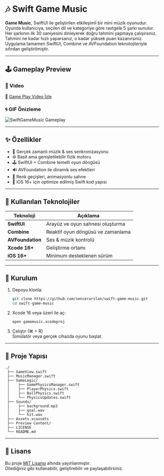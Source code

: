 # 🎶 Swift Game Music

**Game Music**, SwiftUI ile geliştirilen etkileşimli bir mini müzik oyunudur.
Oyunda kullanıcıya, seçilen dil ve kategoriye göre rastgele 5 şarkı sunulur.
Her şarkının ilk 30 saniyesini dinleyerek doğru tahmini yapmaya çalışırsınız.
Tahmini ne kadar hızlı yaparsanız, o kadar yüksek puan kazanırsınız.
Uygulama tamamen SwiftUI, Combine ve AVFoundation teknolojileriyle sıfırdan geliştirilmiştir.

---

## 🕹️ Gameplay Preview

### 🎥 Video

🔗 [Game Play Video İzle](https://github.com/sencerarslan/swift-game-music/blob/main/screenrecording.mp4)

### 🌀 GIF Önizleme

![SwiftGameMusic Gameplay](https://github.com/sencerarslan/swift-game-music/blob/main/screenshot.gif)

---

## ✨ Özellikler

- 🎵 Gerçek zamanlı müzik & ses senkronizasyonu
- ⚙️ Basit ama genişletilebilir fizik motoru
- 🕹️ SwiftUI + Combine temelli oyun döngüsü
- 🔊 AVFoundation ile dinamik ses efektleri
- 🎨 Renk geçişleri, animasyonlu sahne
- 📱 iOS 16+ için optimize edilmiş Swift kod yapısı

---

## 🧱 Kullanılan Teknolojiler

| Teknoloji        | Açıklama                          |
| ---------------- | --------------------------------- |
| **SwiftUI**      | Arayüz ve oyun sahnesi oluşturma  |
| **Combine**      | Reaktif oyun döngüsü ve zamanlama |
| **AVFoundation** | Ses & müzik kontrolü              |
| **Xcode 16+**    | Geliştirme ortamı                 |
| **iOS 16+**      | Minimum desteklenen sürüm         |

---

## 🚀 Kurulum

1. Depoyu klonla:
   ```bash
   git clone https://github.com/sencerarslan/swift-game-music.git
   cd swift-game-music
   ```
2. Xcode 16 veya üzeri ile aç:
   ```bash
   open gamemusic.xcodeproj
   ```
3. Çalıştır (⌘ + R)  
   Simülatör veya gerçek cihazda oyunu başlat.

---

## 📁 Proje Yapısı

```
./
 ├── GameView.swift
 ├── MusicManager.swift
 ├── GameLogic/
 │    ├── GamePhysicsManager.swift
 │    ├── PlayerPhysics.swift
 │    ├── BallPhysics.swift
 │    └── PhysicsUpdates.swift
 ├── Sounds/
 │    ├── background.mp3
 │    ├── goal.wav
 │    └── hit.wav
 ├── Assets.xcassets
 ├── Preview Content/
 ├── LICENSE
 └── README.md
```

---

## 📜 Lisans

Bu proje [MIT Lisansı](./LICENSE) altında yayınlanmıştır.  
Dilediğiniz gibi kullanabilir, geliştirebilir ve paylaşabilirsiniz.
